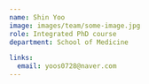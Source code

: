 ```yaml
---
name: Shin Yoo
image: images/team/some-image.jpg
role: Integrated PhD course
department: School of Medicine

links:
  email: yoos0728@naver.com
---
```

